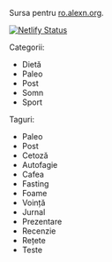 Sursa pentru [ro.alexn.org](https://ro.alexn.org).

[![Netlify Status](https://api.netlify.com/api/v1/badges/f5dc46b4-358d-49b8-abe2-b9c4b21c658a/deploy-status)](https://app.netlify.com/sites/pfiu/deploys)


Categorii:

- Dietă
- Paleo
- Post
- Somn
- Sport

Taguri:

- Paleo
- Post
- Cetoză
- Autofagie
- Cafea
- Fasting
- Foame
- Voință
- Jurnal
- Prezentare
- Recenzie
- Rețete
- Teste